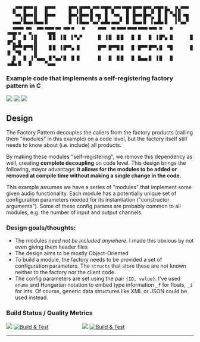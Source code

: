 ```
   ▗▄▄▗▄▄▄▗▖  ▗▄▄▄▖    ▗▄▄▖▗▄▄▄▖▗▄▄▗▄▄▄▖▗▄▄▗▄▄▄▗▄▄▄▗▄▄▖▗▄▄▄▗▖  ▗▖▗▄▄▖                 
  ▐▌  ▐▌  ▐▌  ▐▌       ▐▌ ▐▐▌  ▐▌    █ ▐▌    █ ▐▌  ▐▌ ▐▌ █ ▐▛▚▖▐▐▌                    
   ▝▀▚▐▛▀▀▐▌  ▐▛▀▀▘    ▐▛▀▚▐▛▀▀▐▌▝▜▌ █  ▝▀▚▖ █ ▐▛▀▀▐▛▀▚▖ █ ▐▌ ▝▜▐▌▝▜▌                 
  ▗▄▄▞▐▙▄▄▐▙▄▄▐▌       ▐▌ ▐▐▙▄▄▝▚▄▞▗▄█▄▗▄▄▞▘ █ ▐▙▄▄▐▌ ▐▗▄█▄▐▌  ▐▝▚▄▞▘                 
  ▗▄▄▄▖▗▄▖ ▗▄▄▗▄▄▄▗▄▖▗▄▄▗▖  ▗▖    ▗▄▄▖ ▗▄▗▄▄▄▗▄▄▄▗▄▄▄▗▄▄▖▗▖  ▗▖    ▗▄▄▄▗▖  ▗▖     ▗▄▄▖
  ▐▌  ▐▌ ▐▐▌    █▐▌ ▐▐▌ ▐▝▚▞▘     ▐▌ ▐▐▌ ▐▌█   █ ▐▌  ▐▌ ▐▐▛▚▖▐▌      █ ▐▛▚▖▐▌    ▐▌   
  ▐▛▀▀▐▛▀▜▐▌    █▐▌ ▐▐▛▀▚▖▐▌      ▐▛▀▘▐▛▀▜▌█   █ ▐▛▀▀▐▛▀▚▐▌ ▝▜▌      █ ▐▌ ▝▜▌    ▐▌   
  ▐▌  ▐▌ ▐▝▚▄▄▖ █▝▚▄▞▐▌ ▐▌▐▌      ▐▌  ▐▌ ▐▌█   █ ▐▙▄▄▐▌ ▐▐▌  ▐▌    ▗▄█▄▐▌  ▐▌    ▝▚▄▄▖                                                                                

```

### Example code that implements a self-registering factory pattern in C

![](https://img.shields.io/github/license/Sidelobe/SelfRegisteringFactoryInC)
![](https://img.shields.io/badge/C-99-blue.svg?style=flat&logo=c%2B%2B)
![](https://img.shields.io/badge/dependencies-none-blue)

## Design

The Factory Pattern decouples the callers from the factory products (calling them "modules" in this example) on a code level, but the factory itself still needs to know about (i.e. include) all products.

By making these modules "self-registering", we remove this dependency as well, creating **complete decoupling** on code level. This design brings the following, mayor advantage: **it allows for the modules to be added or removed at compile time without making a single change in the code.**

This example assumes we have a series of "modules" that implement some given audio functionality. Each module has a potentially unique set of configuration parameters needed for its instantiation ("constructor arguments"). Some of these config params are probably common to all modules, e.g. the number of input and output channels.

### Design goals/thoughts:

* The modules *need not be included anywhere*. I made this obvious by not even giving them header files
* The design aims to be mostly Object-Oriented
* To build a module, the factory needs to be provided a set of configuration parameters. The `structs` that store these are not known neither to the factory nor the client code.
* The config parameters are set using the pair `{ID, value}`. I've used `enums` and Hungarian notation to embed type information `_f` for floats, `_i` for ints. Of course, generic data structures like XML or JSON could be used instead.

### Build Status / Quality Metrics

![](https://img.shields.io/badge/branch-main-blue)
[![Build & Test](https://github.com/Sidelobe/SelfRegisteringFactoryInC/actions/workflows/workflow.yml/badge.svg?branch=main)](https://github.com/Sidelobe/SelfRegisteringFactoryInC/actions/workflows/workflow.yml)
&nbsp;&nbsp;&nbsp;&nbsp;&nbsp;&nbsp;&nbsp;&nbsp;&nbsp;&nbsp;&nbsp;&nbsp;&nbsp;&nbsp;&nbsp;&nbsp;&nbsp;&nbsp;&nbsp;&nbsp;&nbsp;
![](https://img.shields.io/badge/branch-develop-blue)
[![Build & Test](https://github.com/Sidelobe/SelfRegisteringFactoryInC/actions/workflows/workflow.yml/badge.svg?branch=develop)](https://github.com/Sidelobe/SelfRegisteringFactoryInC/actions/workflows/workflow.yml)
****